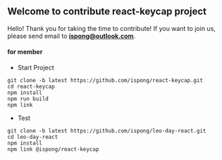 ## Welcome to contribute react-keycap project

Hello! Thank you for taking the time to contribute! If you want to join us, please send email to **ispong@outlook.com**.

#### for member

- Start Project

```
git clone -b latest https://github.com/ispong/react-keycap.git
cd react-keycap
npm install
npm run build
npm link
```
- Test

```
git clone -b latest https://github.com/ispong/leo-day-react.git
cd leo-day-react
npm install
npm link @ispong/react-keycap
```